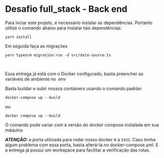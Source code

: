 # Desafio full_stack - Back end
Para inciar este projeto, é necessário instalar as dependências. Portanto utilize o comando abaixo para instalar tais dependências:

````
yarn install
````

Em seguida faça as migrações 

````
yarn typeorm migration:run -d src/data-source.ts
````

<br>


Essa entrega já está com o Docker configurado, basta preencher as variáveis de ambiente no .env

Basta buildar e subir nossos containers usando o comando padrão:
````
docker-compose up --build
````

ou
````
docker compose up --build
````
O comando pode variar com a versão do docker compose instalada em sua máquina

***ATENÇÃO:*** a porta utilizada para rodar nosso docker é a `5432`.
Caso tenha algum problema com essa porta, basta alterá-la no docker-compose.yml. E a entrega já possui um workspace para facilitar a verificação das rotas.
